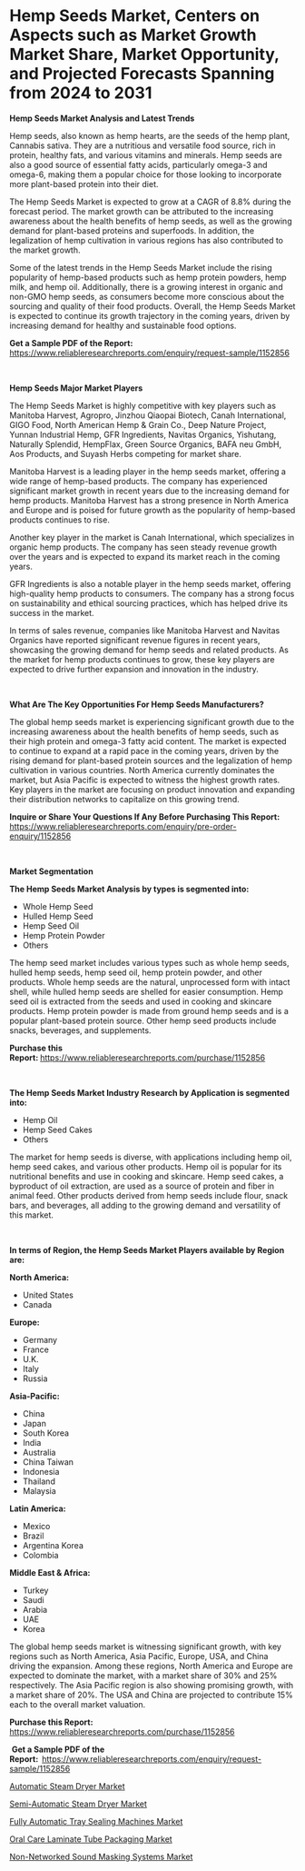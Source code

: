 <p><h1>Hemp Seeds Market, Centers on Aspects such as Market Growth Market Share, Market Opportunity, and Projected Forecasts Spanning from 2024 to 2031</h1></p><p><strong>Hemp Seeds Market Analysis and Latest Trends</strong></p>
<p><p>Hemp seeds, also known as hemp hearts, are the seeds of the hemp plant, Cannabis sativa. They are a nutritious and versatile food source, rich in protein, healthy fats, and various vitamins and minerals. Hemp seeds are also a good source of essential fatty acids, particularly omega-3 and omega-6, making them a popular choice for those looking to incorporate more plant-based protein into their diet.</p><p>The Hemp Seeds Market is expected to grow at a CAGR of 8.8% during the forecast period. The market growth can be attributed to the increasing awareness about the health benefits of hemp seeds, as well as the growing demand for plant-based proteins and superfoods. In addition, the legalization of hemp cultivation in various regions has also contributed to the market growth.</p><p>Some of the latest trends in the Hemp Seeds Market include the rising popularity of hemp-based products such as hemp protein powders, hemp milk, and hemp oil. Additionally, there is a growing interest in organic and non-GMO hemp seeds, as consumers become more conscious about the sourcing and quality of their food products. Overall, the Hemp Seeds Market is expected to continue its growth trajectory in the coming years, driven by increasing demand for healthy and sustainable food options.</p></p>
<p><strong>Get a Sample PDF of the Report:&nbsp;</strong> <a href="https://www.reliableresearchreports.com/enquiry/request-sample/1152856">https://www.reliableresearchreports.com/enquiry/request-sample/1152856</a></p>
<p>&nbsp;</p>
<p><strong>Hemp Seeds Major Market Players</strong></p>
<p><p>The Hemp Seeds Market is highly competitive with key players such as Manitoba Harvest, Agropro, Jinzhou Qiaopai Biotech, Canah International, GIGO Food, North American Hemp & Grain Co., Deep Nature Project, Yunnan Industrial Hemp, GFR Ingredients, Navitas Organics, Yishutang, Naturally Splendid, HempFlax, Green Source Organics, BAFA neu GmbH, Aos Products, and Suyash Herbs competing for market share.</p><p>Manitoba Harvest is a leading player in the hemp seeds market, offering a wide range of hemp-based products. The company has experienced significant market growth in recent years due to the increasing demand for hemp products. Manitoba Harvest has a strong presence in North America and Europe and is poised for future growth as the popularity of hemp-based products continues to rise.</p><p>Another key player in the market is Canah International, which specializes in organic hemp products. The company has seen steady revenue growth over the years and is expected to expand its market reach in the coming years.</p><p>GFR Ingredients is also a notable player in the hemp seeds market, offering high-quality hemp products to consumers. The company has a strong focus on sustainability and ethical sourcing practices, which has helped drive its success in the market.</p><p>In terms of sales revenue, companies like Manitoba Harvest and Navitas Organics have reported significant revenue figures in recent years, showcasing the growing demand for hemp seeds and related products. As the market for hemp products continues to grow, these key players are expected to drive further expansion and innovation in the industry.</p></p>
<p>&nbsp;</p>
<p><strong>What Are The Key Opportunities For Hemp Seeds Manufacturers?</strong></p>
<p><p>The global hemp seeds market is experiencing significant growth due to the increasing awareness about the health benefits of hemp seeds, such as their high protein and omega-3 fatty acid content. The market is expected to continue to expand at a rapid pace in the coming years, driven by the rising demand for plant-based protein sources and the legalization of hemp cultivation in various countries. North America currently dominates the market, but Asia Pacific is expected to witness the highest growth rates. Key players in the market are focusing on product innovation and expanding their distribution networks to capitalize on this growing trend.</p></p>
<p><strong>Inquire or Share Your Questions If Any Before Purchasing This Report:</strong> <a href="https://www.reliableresearchreports.com/enquiry/pre-order-enquiry/1152856">https://www.reliableresearchreports.com/enquiry/pre-order-enquiry/1152856</a></p>
<p>&nbsp;</p>
<p><strong>Market Segmentation</strong></p>
<p><strong>The Hemp Seeds Market Analysis by types is segmented into:</strong></p>
<p><ul><li>Whole Hemp Seed</li><li>Hulled Hemp Seed</li><li>Hemp Seed Oil</li><li>Hemp Protein Powder</li><li>Others</li></ul></p>
<p><p>The hemp seed market includes various types such as whole hemp seeds, hulled hemp seeds, hemp seed oil, hemp protein powder, and other products. Whole hemp seeds are the natural, unprocessed form with intact shell, while hulled hemp seeds are shelled for easier consumption. Hemp seed oil is extracted from the seeds and used in cooking and skincare products. Hemp protein powder is made from ground hemp seeds and is a popular plant-based protein source. Other hemp seed products include snacks, beverages, and supplements.</p></p>
<p><strong>Purchase this Report:&nbsp;</strong><a href="https://www.reliableresearchreports.com/purchase/1152856">https://www.reliableresearchreports.com/purchase/1152856</a></p>
<p>&nbsp;</p>
<p><strong>The Hemp Seeds Market Industry Research by Application is segmented into:</strong></p>
<p><ul><li>Hemp Oil</li><li>Hemp Seed Cakes</li><li>Others</li></ul></p>
<p><p>The market for hemp seeds is diverse, with applications including hemp oil, hemp seed cakes, and various other products. Hemp oil is popular for its nutritional benefits and use in cooking and skincare. Hemp seed cakes, a byproduct of oil extraction, are used as a source of protein and fiber in animal feed. Other products derived from hemp seeds include flour, snack bars, and beverages, all adding to the growing demand and versatility of this market.</p></p>
<p>&nbsp;</p>
<p><strong>In terms of Region, the Hemp Seeds Market Players available by Region are:</strong></p>
<p>
    <p> <strong> North America: </strong>
        <ul>
            <li>United States</li>
            <li>Canada</li>
        </ul>
        </p> 
    <p> <strong> Europe: </strong>
        <ul>
            <li>Germany</li>
            <li>France</li>
            <li>U.K.</li>
            <li>Italy</li>
            <li>Russia</li>
        </ul>
        </p> 
    <p> <strong> Asia-Pacific: </strong>
        <ul>
            <li>China</li>
            <li>Japan</li>
            <li>South Korea</li>
            <li>India</li>
            <li>Australia</li>
            <li>China Taiwan</li>
            <li>Indonesia</li>
            <li>Thailand</li>
            <li>Malaysia</li>
        </ul>
        </p> 
    <p> <strong> Latin America: </strong>
        <ul>
            <li>Mexico</li>
            <li>Brazil</li>
            <li>Argentina Korea</li>
            <li>Colombia</li>
        </ul>
        </p> 
    <p> <strong> Middle East & Africa: </strong>
        <ul>
            <li>Turkey</li>
            <li>Saudi</li>
            <li>Arabia</li>
            <li>UAE</li>
            <li>Korea</li>
        </ul>
    </p>
    </p>
<p><p>The global hemp seeds market is witnessing significant growth, with key regions such as North America, Asia Pacific, Europe, USA, and China driving the expansion. Among these regions, North America and Europe are expected to dominate the market, with a market share of 30% and 25% respectively. The Asia Pacific region is also showing promising growth, with a market share of 20%. The USA and China are projected to contribute 15% each to the overall market valuation.</p></p>
<p><strong>Purchase this Report: </strong><a href="https://www.reliableresearchreports.com/purchase/1152856">https://www.reliableresearchreports.com/purchase/1152856</a></p>
<p>&nbsp;<strong>Get a Sample PDF of the Report:&nbsp;&nbsp;</strong><a href="https://www.reliableresearchreports.com/enquiry/request-sample/1152856">https://www.reliableresearchreports.com/enquiry/request-sample/1152856</a></p>
<p><strong></strong></p>
<p><p><a href="https://medium.com/p/8b2bed689ef7/edit">Automatic Steam Dryer Market</a></p><p><a href="https://medium.com/p/da0a4bbf87b7/edit">Semi-Automatic Steam Dryer Market</a></p><p><a href="https://medium.com/p/d59280e4ad1a/edit">Fully Automatic Tray Sealing Machines Market</a></p><p><a href="https://medium.com/p/cb88f4b133f3/edit">Oral Care Laminate Tube Packaging Market</a></p><p><a href="https://medium.com/p/9a27dc5a2b6a/edit">Non-Networked Sound Masking Systems Market</a></p></p>